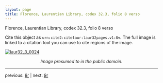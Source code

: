 ```yaml
---
layout: page
title: Florence, Laurentian Library, codex 32.3, folio 8 verso
---
```


Florence, Laurentian Library, codex 32.3, folio 8 verso

Cite this object as `urn:cite2:citelaur:laur32pages.v1:8v`.  The full image is linked to a citation tool you can use to cite regions of the image.

[![laur32_3_0024](http://www.homermultitext.org/iipsrv?IIIF=/project/homer/pyramidal/deepzoom/citelaur/laur32imgs/v1/laur32_3_0024.tif/full/800,/0/default.jpg)](http://www.homermultitext.org/ict2/?urn=urn:cite2:citelaur:laur32imgs.v1:laur32_3_0024) 

<p style="text-align: center; font-style: italic;">Image presumed to in the public domain.</p>

---

previous: [8r](../8r/) | next: [9r](../9r/)